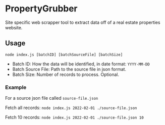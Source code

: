 # PropertyGrubber
Site specific web scrapper tool to extract data off of a real estate properties website.

## Usage
`node index.js [batchID] [batchSourceFile] [batchSize]`

- Batch ID: How the data will be identified, in date format: `YYYY-MM-DD`
- Batch Source File: Path to the source file in json format.
- Batch Size: Number of records to process. Optional.

### Example
For a source json file called `source-file.json`

Fetch all records:
`node index.js 2022-02-01 ./source-file.json`

Fetch 10 records:
`node index.js 2022-02-01 ./source-file.json 10`
